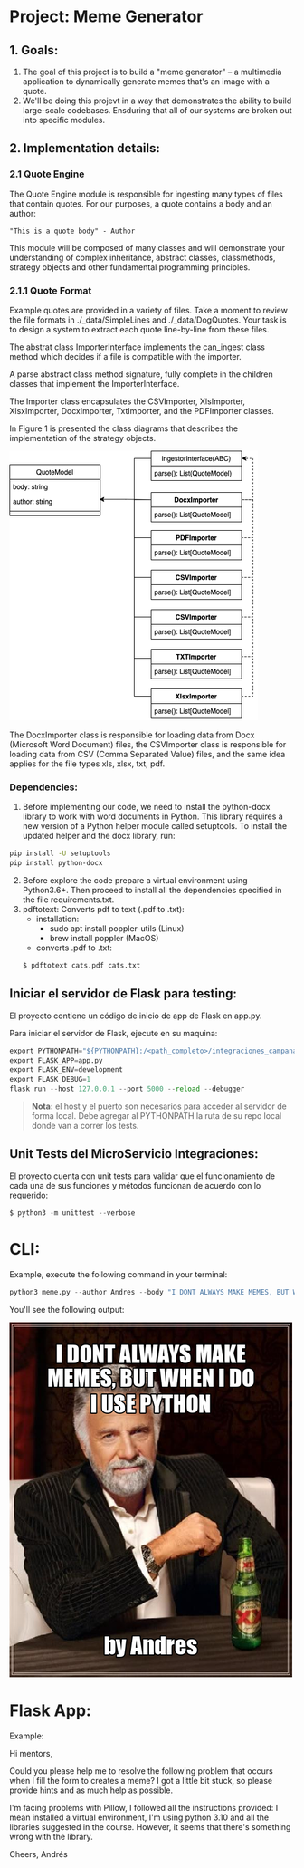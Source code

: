 Project: Meme Generator
========================

## 1. Goals:

1. The goal of this project is to build a "meme generator" – a multimedia application to dynamically generate memes that's an image with a quote.
2. We'll be doing this projevt in a way that demonstrates the ability to build large-scale codebases. Ensduring that all of our systems are broken out into specific modules.

## 2. Implementation details:

### 2.1 Quote Engine

The Quote Engine module is responsible for ingesting many types of files that contain quotes. For our purposes, a quote contains a body and an author:

```text
"This is a quote body" - Author
```

This module will be composed of many classes and will demonstrate your understanding of complex inheritance, abstract classes, classmethods, strategy objects and other fundamental programming principles.

### 2.1.1 Quote Format

Example quotes are provided in a variety of files. Take a moment to review the file formats in ./_data/SimpleLines and ./_data/DogQuotes. Your task is to design a system to extract each quote line-by-line from these files.

The abstrat class ImporterInterface implements the can_ingest class method which decides if a file is compatible with the importer.

A parse abstract class method signature, fully complete in the children classes that implement the ImporterInterface.

The Importer class encapsulates the CSVImporter, XlsImporter, XlsxImporter, DocxImporter, TxtImporter, and the PDFImporter classes.

In Figure 1 is presented the class diagrams that describes the implementation of the strategy objects. 

<img src="./imgs/classDiagram_IngestorInterface.png">

The DocxImporter class is responsible for loading data from Docx (Microsoft Word Document) files, the CSVImporter class is responsible for loading data from CSV (Comma Separated Value) files, and the same idea applies for the file types xls, xlsx, txt, pdf.

### Dependencies: 

1. Before implementing our code, we need to install the python-docx library to work with word documents in Python. This library requires a new version of a Python helper module called setuptools. To install the updated helper and the docx library, run:
```sh
pip install -U setuptools
pip install python-docx
```
2. Before explore the code prepare a virtual environment using Python3.6+. Then proceed to install all the dependencies specified in the file requirements.txt.
3. pdftotext: Converts pdf to text (.pdf to .txt):
    - installation:
        - sudo apt install poppler-utils (Linux)
        - brew install poppler           (MacOS)
    - converts .pdf to .txt:
    ```sh
    $ pdftotext cats.pdf cats.txt
    ```

## Iniciar el servidor de Flask para testing:

El proyecto contiene un código de inicio de app de Flask en app.py.

Para iniciar el servidor de Flask, ejecute en su maquina:

```py
export PYTHONPATH="${PYTHONPATH}:/<path_completo>/integraciones_campanas_macropay"
export FLASK_APP=app.py
export FLASK_ENV=development
export FLASK_DEBUG=1
flask run --host 127.0.0.1 --port 5000 --reload --debugger
```

> **Nota:** el host y el puerto son necesarios para acceder al servidor de forma local. Debe agregar al PYTHONPATH la ruta de su repo local donde van a correr los tests.

## Unit Tests del MicroServicio Integraciones:

El proyecto cuenta con unit tests para validar que el funcionamiento de cada una de sus funciones y métodos funcionan de acuerdo con lo requerido:

```py
$ python3 -m unittest --verbose
```

# CLI:

Example, execute the following command in your terminal:

```py
python3 meme.py --author Andres --body "I DONT ALWAYS MAKE MEMES, BUT WHEN I DO I USE PYTHON" --path ./_data/photos/old_school/idontalways.jpeg
```

You'll see the following output:

<img src="./imgs/meme-692580.png" style="width=50%">

# Flask App:

Example:

Hi mentors,

Could you please help me to resolve the following problem that occurs when I fill the form to creates a meme? I got a little bit stuck, so please provide hints and as much help as possible.

I'm facing problems with Pillow, I followed all the instructions provided: I mean installed a virtual environment, I'm using python 3.10 and all the libraries suggested in the course. However, it seems that there's something wrong with the library.




Cheers,
Andrés